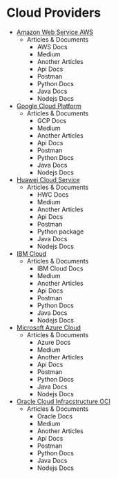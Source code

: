 # Cloud Providers

* [Amazon Web Service AWS](./Amazon-Web-Service-AWS)
  * Articles & Documents 
    * AWS Docs
    * Medium
    * Another Articles
    * Api Docs 
    * Postman
    * Python Docs
    * Java Docs
    * Nodejs Docs
* [Google Cloud Platform](./Google-Cloud-Platform)
  * Articles & Documents 
    * GCP Docs
    * Medium
    * Another Articles
    * Api Docs 
    * Postman
    * Python Docs
    * Java Docs
    * Nodejs Docs
* [Huawei Cloud Service](./Huawei-Cloud-Service)
  * Articles & Documents 
    * HWC Docs
    * Medium
    * Another Articles
    * Api Docs 
    * Postman
    * Python package
    * Java Docs
    * Nodejs Docs
* [IBM Cloud](./IBM-Cloud)
  * Articles & Documents 
    * IBM Cloud Docs
    * Medium
    * Another Articles
    * Api Docs 
    * Postman
    * Python Docs
    * Java Docs
    * Nodejs Docs
* [Microsoft Azure Cloud](./Microsoft-Azure-Cloud)
  * Articles & Documents 
    * Azure Docs
    * Medium
    * Another Articles    
    * Api Docs 
    * Postman
    * Python Docs
    * Java Docs
    * Nodejs Docs
* [Oracle Cloud Infracstructure OCI](./Oracle-Cloud-Infracstructure-OCI)
  * Articles & Documents 
    * Oracle Docs
    * Medium
    * Another Articles
    * Api Docs 
    * Postman
    * Python Docs
    * Java Docs
    * Nodejs Docs
